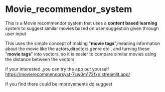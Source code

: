 # Movie_recommendor_system
This is a Movie recommendor system that uses a **content based learning** system to suggest similar movies based on user suggestion given through user input

This uses the simple concept of making "**movie tags**",meaning information about the movie like the actors,directors,genre etc , and turning these "**movie tags**" into vectors, so it is easier to compare similar movies using the distance between the vectors

if your interested ,you can try the app out yourself https://movierecommendorsyst-7sw0m172fxn.streamlit.app/

If you find there could be improvements do suggest
